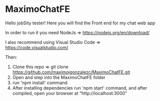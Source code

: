 # MaximoChatFE
Hello jobSity tester!
Here you will find the Front end for my chat web app

In order to run it you need NodeJs => https://nodejs.org/en/download/ 

I also recommend using Visual Studio Code => https://code.visualstudio.com/

Then:

1) Clone this repo => git clone https://github.com/maximojgonzalezc/MaximoChatFE.git
2) Open and step into the MaximoChatFE folder
3) run 'npm install' command
4) After installing dependencies run 'npm start' command, and after compiled, open your browser at "http://localhost:3000"
